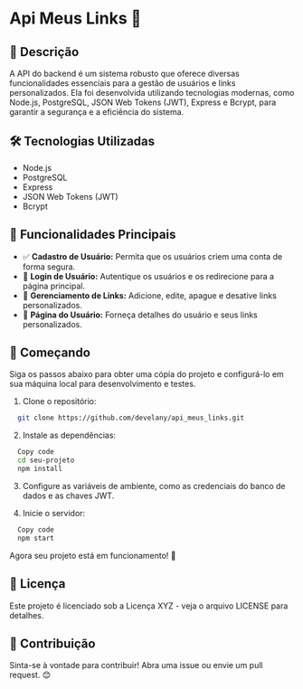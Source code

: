 # Api Meus Links 🚀

## 📄 Descrição

A API do backend é um sistema robusto que oferece diversas funcionalidades essenciais para a gestão de usuários e links personalizados. Ela foi desenvolvida utilizando tecnologias modernas, como Node.js, PostgreSQL, JSON Web Tokens (JWT), Express e Bcrypt, para garantir a segurança e a eficiência do sistema.

## 🛠️ Tecnologias Utilizadas

- Node.js
- PostgreSQL
- Express
- JSON Web Tokens (JWT)
- Bcrypt

## 🌟 Funcionalidades Principais

- ✅ **Cadastro de Usuário:** Permita que os usuários criem uma conta de forma segura.
- 🔐 **Login de Usuário:** Autentique os usuários e os redirecione para a página principal.
- 🔗 **Gerenciamento de Links:** Adicione, edite, apague e desative links personalizados.
- 👤 **Página do Usuário:** Forneça detalhes do usuário e seus links personalizados.

## 🚀 Começando

Siga os passos abaixo para obter uma cópia do projeto e configurá-lo em sua máquina local para desenvolvimento e testes.

1. Clone o repositório:

```bash
  git clone https://github.com/develany/api_meus_links.git

```

2. Instale as dependências:

```bash
  Copy code
  cd seu-projeto
  npm install
```
3. Configure as variáveis de ambiente, como as credenciais do banco de dados e as chaves JWT.

4. Inicie o servidor:

```bash
  Copy code
  npm start
```

Agora seu projeto está em funcionamento! 🚀

## 📝 Licença
Este projeto é licenciado sob a Licença XYZ - veja o arquivo LICENSE para detalhes.

## 🤝 Contribuição
Sinta-se à vontade para contribuir! Abra uma issue ou envie um pull request. 😊
